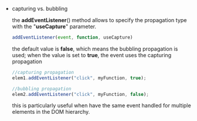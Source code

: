 -   capturing vs. bubbling
    
    the **addEventListener**() method allows to specify the propagation type with the "**useCapture**" parameter.
    
    ```jsx
    addEventListener(event, function, useCapture)
    ```
    
    the default value is **false**, which means the bubbling propagation is used; when the value is set to **true**, the event uses the capturing propagation
    
    ```jsx
    //capturing propagation
    elem1.addEventListener("click", myFunction, true);
    
    //bubbling propagation
    elem2.addEventListener("click", myFunction, false);
    ```
    
    this is particularly useful when have the same event handled for multiple elements in the DOM hierarchy.